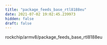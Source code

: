 ```yaml
---
title: "package_feeds_base_rtl8188eu"
date: 2021-07-02 19:02:45.239973
hidden: false
draft: false
---
```


rockchip/armv8/package_feeds_base_rtl8188eu


